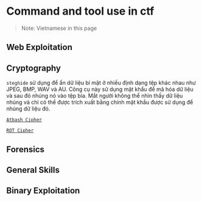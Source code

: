 <h1>Command and tool use in ctf</h1>
<blockquote>
  Note: Vietnamese in this page
</blockquote>

<h2>Web Exploitation</h2>


<h2>Cryptography</h2>
<p><code>steghide</code> sử dụng để ẩn dữ liệu bí mật ở nhiều định dạng tệp khác nhau như JPEG, BMP, WAV và AU. Công cụ này sử dụng mật khẩu để mã hóa dữ liệu và sau đó nhúng nó vào tệp bìa. 
  Mắt người không thể nhìn thấy dữ liệu nhúng và chỉ có thể được trích xuất bằng chính mật khẩu được sử dụng để nhúng dữ liệu đó.</p>
<p><code><a href="https://www.dcode.fr/atbash-cipher">Atbash Cipher</a></code></p>
<p><code><a href="https://www.dcode.fr/rot-cipher">ROT Cipher</a></code></p>
<h2>Forensics</h2>

<h2>General Skills</h2>


<h2>Binary Exploitation</h2>

